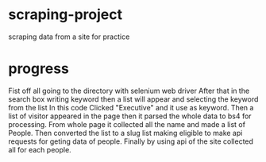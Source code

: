 # scraping-project
scraping data from a site for practice
# progress
Fist off all going to the directory with selenium web driver
After that in the search box writing keyword then a list will appear and selecting the keyword from the list In this code Clicked "Executive" and it use as keyword.
Then a list of visitor appeared in the page then it parsed the whole data to bs4 for processing.
From whole page it collected all the name and made a list of People.
Then converted the list to a slug list making eligible to make api requests for geting data of people.
Finally by using api of the site collected all for each people.
